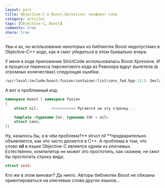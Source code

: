 ```yaml
---
layout: post
title: Objective-C и Boost.Xpressive: конфликт слов
category: articles
tags: [Objective-C, Boost]
comments: true
share: true
---
```

Увы и ах, но испльзование некоторых из библиотек Boost недопустимо в Objective-C++ коде, как я смог убедиться в этом буквально вчера.

У меня в коде приложения StrictCode использовалась Boost.Xpressive. И в процессе переноса парсингового кода из Ревизора вдруг вылетела (в огромных количествах) следующая ошибка:
```cpp
/usr/local/include/boost/fusion/container/list/cons_fwd.hpp:13:5: Declaration of anonymous struct must be a definition
```

А вот и проблемный код:
```cpp
namespace boost { namespace fusion
{
    struct nil;      <<<<<<<<<<< Ругается на эту строчку...

    template <typename Car, typename Cdr = nil>
    struct cons;
}}
```

Ну, казалось бы, а в чём проблема?** struct nil **предварительно объявляется, как это часто делается в С++. А проблема в том, что слово **nil** в языке Objective-C является одним из ключевых. Естественно, компилятор не может это проглотить, как скажем, не смог бы проглотить строку вида:
```cpp
struct void;
```

Кто же в этом виноват? Да никто. Авторы библиотек Boost не обязаны ориентироваться на ключевые слова других языков... 

